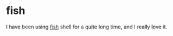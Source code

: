 # fish

I have been using [fish][1] shell for a quite long time, and I really love it.

[1]: https://fishshell.com/

